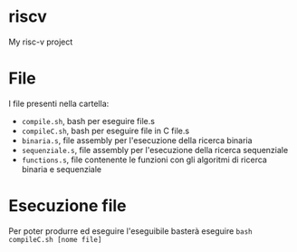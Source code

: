 # riscv
My risc-v project

# File
I file presenti nella cartella:
- ```compile.sh```, bash per eseguire file.s
- ```compileC.sh```, bash per eseguire file in C file.s
- ```binaria.s```, file assembly per l'esecuzione della ricerca binaria
- ```sequenziale.s```, file assembly per l'esecuzione della ricerca sequenziale
- ```functions.s```, file contenente le funzioni con gli algoritmi di ricerca binaria e sequenziale

# Esecuzione file
Per poter produrre ed eseguire l'eseguibile basterà eseguire ```bash compileC.sh [nome file]```

